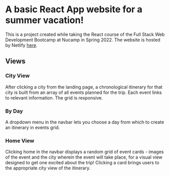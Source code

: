 # A basic React App website for a summer vacation!

This is a project created while taking the React course of the Full Stack Web Development Bootcamp at Nucamp in Spring 2022. 
The website is hosted by Netlify [here](https://hamburg.netlify.app/).

## Views

### City View
After clicking a city from the landing page, a chronological itinerary for that city is built from an array of all events planned for the trip. Each event links to relevant information. The grid is responsive. 

### By Day
A dropdown menu in the navbar lets you choose a day from which to create an itinerary in events grid. 

### Home View
Clicking home in the navbar displays a random grid of event cards - images of the event and the city wherein the event will take place, for a visual view designed to get one excited about the trip! Clicking a card brings users to the appropriate city view of the itinerary. 
